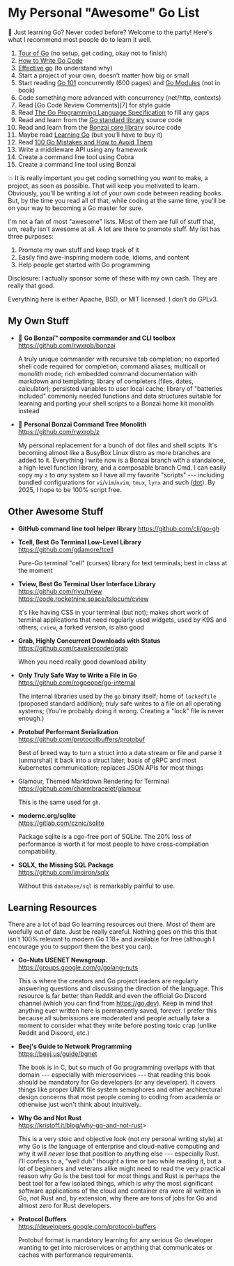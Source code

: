 # My Personal "Awesome" Go List

🎉 Just learning Go? Never coded before? Welcome to the party! Here's what I recommend most people do to learn it well.

1.  [Tour of Go][1] (no setup, get coding, okay not to finish)
2.  [How to Write Go Code][3]
3.  [Effective go][4] (to understand why)
4.  Start a project of your own, doesn’t matter how big or small
5.  Start reading [Go 101][8] concurrently (600 pages) and [Go Modules][10] (not in book)
6.  Code something more advanced with concurrency (net/http, contexts)
7.  Read [Go Code Review Comments][7] for style guide
8.  Read [The Go Programming Language Specification][5] to fill any gaps
9.  Read and learn from the [Go standard library][6] source code
10. Read and learn from the [Bonzai core library] source code
11. Maybe read [Learning Go][9] (but you’ll have to buy it)
12. Read [100 Go Mistakes and How to Avoid Them][11]
13. Write a middleware API using any framework
14. Create a command line tool using Cobra
15. Create a command line tool using Bonzai

[1]: <http://go.dev/tour>
[2]: <https://github.com/rwxrob/bonzai>
[3]: <https://golang.org/doc/code.html>
[4]: <https://golang.org/doc/effective_go.html>
[5]: <https://golang.org/ref/spec>
[6]: <https://pkg.go.dev/std>
[Bonzai core library]: <https://github.com/golang/go/wiki/CodeReviewComments>
[8]: <https://go101.org/article/101.html>
[9]: <https://www.oreilly.com/library/view/learning-go/9781492077206/>
[10]: <https://go.dev/blog/using-go-modules>
[11]: <https://100go.co/>

💥 It is really important you get coding something you *want* to make, a project, as soon as possible. That will keep you motivated to learn. Obviously, you'll be writing a lot of your own code between reading books. But, by the time you read all of that, while coding at the same time, you'll be on your way to becoming a Go master for sure.

I'm not a fan of most "awesome" lists. Most of them are full of stuff that, um, really isn't awesome at all. A lot are there to promote stuff. My list has
three purposes:

1. Promote my own stuff and keep track of it
2. Easily find awe-inspiring modern code, idioms, and content
3. Help people get started with Go programming

Disclosure: I actually sponsor some of these with my own cash. They are
really that good.

Everything here is either Apache, BSD, or MIT licensed. I don't do GPLv3.

## My Own Stuff

* 🌳 **Go Bonzai™ composite commander and CLI toolbox**  
  <https://github.com/rwxrob/bonzai>

  A truly unique commander with recursive tab completion; no exported
  shell code required for completion; command aliases; multicall or
  monolith mode; rich embedded command documentation with markdown and
  templating; library of completers (files, dates, calculator); persisted variables to user local cache; library of "batteries included" commonly needed functions and data structures suitable for learning and porting your shell scripts to a Bonzai home kit monolith instead

* 🌳 **Personal Bonzai Command Tree Monolith**  
  <https://github.com/rwxrob/z>

  My personal replacement for a bunch of dot files and shell scipts. It's
  becoming almost like a BusyBox Linux distro as more branches are added to it.
  Everything I write now is a Bonzai branch with a standalone, a high-level
  function library, and a composable branch Cmd. I can easily copy my `z` to
  *any* system so I have all my favorite "scripts" --- including bundled
  configurations for `vi`/`vim`/`nvim`, `tmux`, `lynx` and such
  ([dot](https://github.com/rwxrob/dot)). By 2025, I hope to be 100% script
  free. 

## Other Awesome Stuff

* **GitHub command line tool helper library**
  <https://github.com/cli/go-gh>

* **Tcell, Best Go Terminal Low-Level Library**  
  <https://github.com/gdamore/tcell>

  Pure-Go terminal "cell" (curses) library for text terminals; best in
  class at the moment

* **Tview, Best Go Terminal User Interface Library**  
  <https://github.com/rivo/tview>  
  <https://code.rocketnine.space/tslocum/cview>

  It's like having CSS in your terminal (but not); makes short work of
  terminal applications that need regularly used widgets, used by K9S
  and others; `cview`, a forked version, is also good

* **Grab, Highly Concurrent Downloads with Status**  
  <https://github.com/cavaliercoder/grab>

  When you need really good download ability

* **Only Truly Safe Way to Write a File in Go**  
  <https://github.com/rogpeppe/go-internal>

  The internal libraries used by the `go` binary itself; home of
  `lockedfile` (proposed standard addition); *truly* safe writes to a
  file on all operating systems; (You're probably doing it wrong.
  Creating a "lock" file is never enough.)

* **Protobuf Performant Serialization**  
  <https://github.com/protocolbuffers/protobuf>

  Best of breed way to turn a struct into a data stream or file and
  parse it (unmarshal) it back into a struct later; basis of gRPC and
  most Kubernetes communication; replaces JSON APIs for most things

* Glamour, Themed Markdown Rendering for Terminal  
  <https://github.com/charmbracelet/glamour>

  This is the same used for `gh`.

* **modernc.org/sqlite**  
  <https://gitlab.com/cznic/sqlite>

  Package sqlite is a cgo-free port of SQLite. The 20% loss of performance is worth it for most people to have cross-compilation compatibility.

* **SQLX, the Missing SQL Package**  
  <https://github.com/jmoiron/sqlx>

  Without this `database/sql` is remarkably painful to use.

## Learning Resources

There are a lot of bad Go learning resources out there. Most of them are
woefully out of date. Just be really careful. Nothing goes on this this
that isn't 100% relevant to modern Go 1.18+ and available for free
(although I encourage you to support them the best you can).

* **Go-Nuts USENET Newsgroup.**  
  <https://groups.google.com/g/golang-nuts>

  This is where the creators and Go project leaders are regularly
  answering questions and discussing the direction of the language. This
  resource is far better than Reddit and even the official Go Discord
  channel (which you can find from <https://go.dev>). Keep in mind that
  anything ever written here is permanently saved, forever. I prefer
  this because all submissions are moderated and people actually take a
  moment to consider what they write before posting toxic crap (unlike
  Reddit and Discord, etc.)

* **Beej's Guide to Network Programming**  
  <https://beej.us/guide/bgnet>

  The book is in C, but so much of Go programming overlaps with that
  domain --- especially with microservices --- that reading this book
  should be mandatory for Go developers (or any developer). It covers
  things like proper UNIX file system semaphores and other architectural
  design concerns that most people coming to coding from academia or
  otherwise just won't think about intuitively.

* **Why Go and Not Rust**  
  <https://kristoff.it/blog/why-go-and-not-rust>>

  This is a very stoic and objective look (not my personal writing
  style) at why Go is *the* language of enterprise and cloud-native
  computing and why it will *never* lose that position to anything else
  --- especially Rust. I'll confess to a, "well duh" thought a time or
  two while reading it, but a lot of beginners and veterans alike might
  need to read the very practical reason why Go is the best tool for
  *most* things and Rust is perhaps the best tool for a few isolated
  things, which is why the most significant software applications of the
  cloud and container era were all written in Go, not Rust and, by
  extension, why there are tons of jobs for Go and almost zero for Rust
  developers.

* **Protocol Buffers**  
  <https://developers.google.com/protocol-buffers>

  Protobuf format is mandatory learning for any serious Go developer
  wanting to get into microservices or anything that communicates or
  caches with performance requirements.
